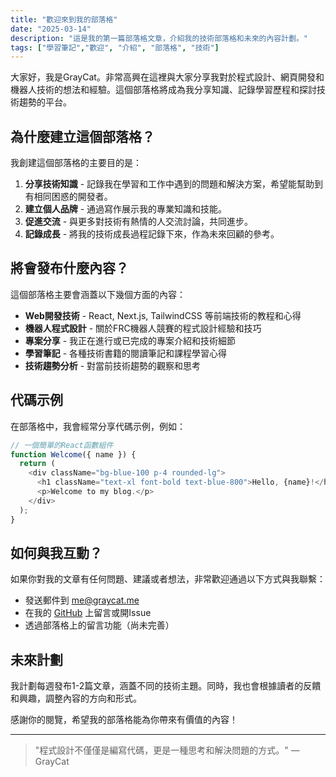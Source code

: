 ```yaml
---
title: "歡迎來到我的部落格"
date: "2025-03-14"
description: "這是我的第一篇部落格文章，介紹我的技術部落格和未來的內容計劃。"
tags: ["學習筆記","歡迎", "介紹", "部落格", "技術"]
---
```


大家好，我是GrayCat。非常高興在這裡與大家分享我對於程式設計、網頁開發和機器人技術的想法和經驗。這個部落格將成為我分享知識、記錄學習歷程和探討技術趨勢的平台。

## 為什麼建立這個部落格？

我創建這個部落格的主要目的是：

1. **分享技術知識** - 記錄我在學習和工作中遇到的問題和解決方案，希望能幫助到有相同困惑的開發者。
2. **建立個人品牌** - 通過寫作展示我的專業知識和技能。
3. **促進交流** - 與更多對技術有熱情的人交流討論，共同進步。
4. **記錄成長** - 將我的技術成長過程記錄下來，作為未來回顧的參考。

## 將會發布什麼內容？

這個部落格主要會涵蓋以下幾個方面的內容：

- **Web開發技術** - React, Next.js, TailwindCSS 等前端技術的教程和心得
- **機器人程式設計** - 關於FRC機器人競賽的程式設計經驗和技巧
- **專案分享** - 我正在進行或已完成的專案介紹和技術細節
- **學習筆記** - 各種技術書籍的閱讀筆記和課程學習心得
- **技術趨勢分析** - 對當前技術趨勢的觀察和思考

## 代碼示例

在部落格中，我會經常分享代碼示例，例如：

```js
// 一個簡單的React函數組件
function Welcome({ name }) {
  return (
    <div className="bg-blue-100 p-4 rounded-lg">
      <h1 className="text-xl font-bold text-blue-800">Hello, {name}!</h1>
      <p>Welcome to my blog.</p>
    </div>
  );
}
```

## 如何與我互動？

如果你對我的文章有任何問題、建議或者想法，非常歡迎通過以下方式與我聯繫：

- 發送郵件到 me@graycat.me
- 在我的 [GitHub](https://github.com/linecat0305) 上留言或開Issue
- 透過部落格上的留言功能（尚未完善）

## 未來計劃

我計劃每週發布1-2篇文章，涵蓋不同的技術主題。同時，我也會根據讀者的反饋和興趣，調整內容的方向和形式。

感謝你的閱覽，希望我的部落格能為你帶來有價值的內容！

---

> "程式設計不僅僅是編寫代碼，更是一種思考和解決問題的方式。" — GrayCat